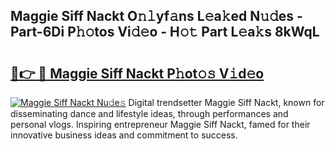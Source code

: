 ## Maggie Siff Nackt O𝚗𝚕yf𝚊ns L𝚎a𝚔ed N𝚞𝚍es - Part-6Di P𝚑𝚘tos Vi𝚍𝚎o - H𝚘𝚝 Part L𝚎a𝚔s 8kWqL

# <h2><a href="http://kf61bi.oniu.top/?m=Maggie+Siff+Nackt">🔗👉 🔴 Maggie Siff Nackt P𝚑ot𝚘𝚜 V𝚒d𝚎o</a></h2>

[![Maggie Siff Nackt Nu𝚍e𝚜](https://i.imgur.com/0qMVB7G.gif)](http://kf61bi.oniu.top/?m=Maggie+Siff+Nackt)
Digital trendsetter Maggie Siff Nackt, known for disseminating dance and lifestyle ideas, through performances and personal vlogs. Inspiring entrepreneur Maggie Siff Nackt, famed for their innovative business ideas and commitment to success.  

